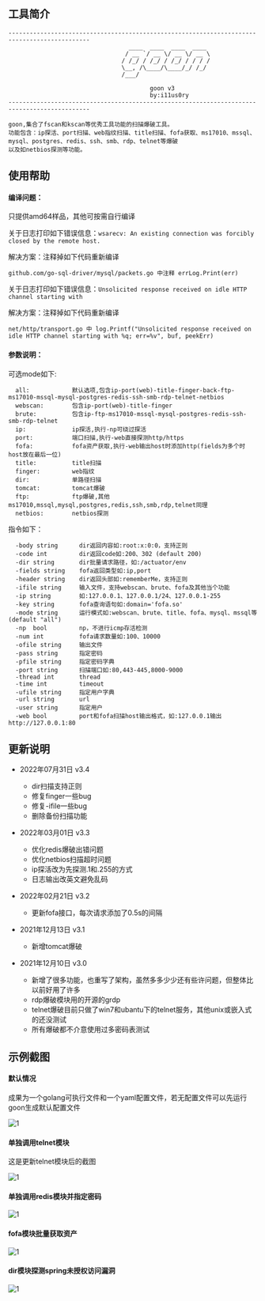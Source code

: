 ## 工具简介
```
---------------------------------------------------------------------------------------------
                                  ____  ____  ____  ____
                                 / __ `/ __ \/ __ \/ __ \
                                / /_/ / /_/ / /_/ / / / /
                                \__, /\____/\____/_/ /_/
                                /___/

                                        goon v3
                                        by:i11us0ry
---------------------------------------------------------------------------------------------

goon,集合了fscan和kscan等优秀工具功能的扫描爆破工具。
功能包含：ip探活、port扫描、web指纹扫描、title扫描、fofa获取、ms17010、mssql、mysql、postgres、redis、ssh、smb、rdp、telnet等爆破
以及如netbios探测等功能。

```

## 使用帮助
#### 编译问题：
只提供amd64样品，其他可按需自行编译

关于日志打印如下错误信息：`wsarecv: An existing connection was forcibly closed by the remote host.`

解决方案：注释掉如下代码重新编译

`github.com/go-sql-driver/mysql/packets.go 中注释 errLog.Print(err) `

关于日志打印如下错误信息：`Unsolicited response received on idle HTTP channel starting with`

解决方案：注释掉如下代码重新编译

`net/http/transport.go 中 log.Printf("Unsolicited response received on idle HTTP channel starting with %q; err=%v", buf, peekErr)`

#### 参数说明：
可选mode如下:
```
  all:            默认选项,包含ip-port(web)-title-finger-back-ftp-ms17010-mssql-mysql-postgres-redis-ssh-smb-rdp-telnet-netbios
  webscan:        包含ip-port(web)-title-finger
  brute:          包含ip-ftp-ms17010-mssql-mysql-postgres-redis-ssh-smb-rdp-telnet
  ip:             ip探活,执行-np可绕过探活
  port:           端口扫描,执行-web直接探测http/https
  fofa:           fofa资产获取,执行-web输出host时添加http(fields为多个时host放在最后一位)
  title:          title扫描
  finger:         web指纹
  dir:            单路径扫描
  tomcat:         tomcat爆破
  ftp:            ftp爆破,其他ms17010,mssql,mysql,postgres,redis,ssh,smb,rdp,telnet同理
  netbios:        netbios探测
```

指令如下：
```
  -body string      dir返回内容如:root:x:0:0，支持正则
  -code int         dir返回code如:200、302 (default 200)
  -dir string       dir批量请求路径，如:/actuator/env
  -fields string    fofa返回类型如:ip,port
  -header string    dir返回头部如:rememberMe，支持正则
  -ifile string     输入文件，支持webscan、brute、fofa及其他当个功能
  -ip string        如:127.0.0.1、127.0.0.1/24、127.0.0.1-255
  -key string       fofa查询语句如:domain='fofa.so'
  -mode string      运行模式如:webscan、brute、title、fofa、mysql、mssql等 (default "all")
  -np  bool         np，不进行icmp存活检测
  -num int          fofa请求数量如:100、10000
  -ofile string     输出文件
  -pass string      指定密码
  -pfile string     指定密码字典
  -port string      扫描端口如:80,443-445,8000-9000
  -thread int       thread
  -time int         timeout
  -ufile string     指定用户字典
  -url string       url
  -user string      指定用户
  -web bool         port和fofa扫描host输出格式，如:127.0.0.1输出http://127.0.0.1:80
```

## 更新说明
- 2022年07月31日 v3.4
	- dir扫描支持正则
	- 修复finger一些bug
	- 修复-ifile一些bug
	- 删除备份扫描功能

- 2022年03月01日 v3.3
   - 优化redis爆破出错问题
   - 优化netbios扫描超时问题
   - ip探活改为先探测.1和.255的方式
   - 日志输出改英文避免乱码

- 2022年02月21日 v3.2
   - 更新fofa接口，每次请求添加了0.5s的间隔

- 2021年12月13日 v3.1
   - 新增tomcat爆破

- 2021年12月10日 v3.0
   - 新增了很多功能，也重写了架构，虽然多多少少还有些许问题，但整体比以前好用了许多
   - rdp爆破模块用的开源的grdp
   - telnet爆破目前只做了win7和ubantu下的telnet服务，其他unix或嵌入式的还没测试
   - 所有爆破都不介意使用过多密码表测试

## 示例截图

#### 默认情况
成果为一个golang可执行文件和一个yaml配置文件，若无配置文件可以先运行goon生成默认配置文件

![1](iamge/1.png)

#### 单独调用telnet模块
这是更新telnet模块后的截图

![1](iamge/telnet.png)

#### 单独调用redis模块并指定密码

![1](iamge/redis.png)

#### fofa模块批量获取资产

![1](iamge/fofa.png)

#### dir模块探测spring未授权访问漏洞

![1](iamge/dir_spring.png)
